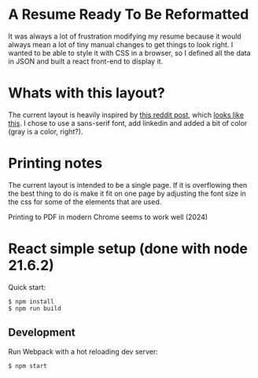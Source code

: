 # A Resume Ready To Be Reformatted
It was always a lot of frustration modifying my resume because it would always mean a lot of tiny manual changes to get things to look right. I wanted to be able to style it with CSS in a browser, so I defined all the data in JSON and built a react front-end to display it.

# Whats with this layout?
The current layout is heavily inspired by [this reddit post](https://www.reddit.com/r/jobs/comments/7y8k6p/im_an_exrecruiter_for_some_of_the_top_companies/), which [looks like this](https://imgur.com/gallery/Y5sHcAI). I chose to use a sans-serif font, add linkedin and added a bit of color (gray is a color, right?). 

# Printing notes
The current layout is intended to be a single page. If it is overflowing then the best thing to do is make it fit on one page by adjusting the font size in the css for some of the elements that are used.

Printing to PDF in modern Chrome seems to work well (2024)

# React simple setup (done with node 21.6.2)

Quick start:

```
$ npm install
$ npm run build
````

## Development

Run Webpack with a hot reloading dev server:

```
$ npm start
```
